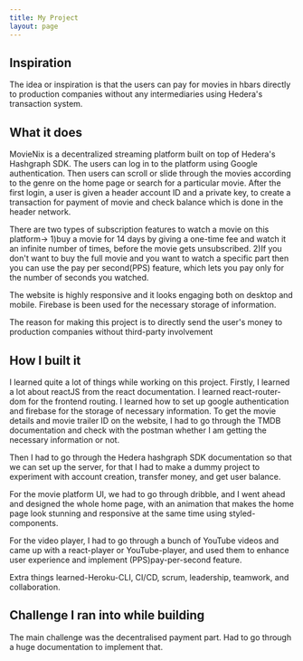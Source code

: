 ```yaml
---
title: My Project
layout: page
---
```


## Inspiration

The idea or inspiration is that the users can pay for movies in hbars directly to production companies without any intermediaries using Hedera's transaction system.

## What it does

MovieNix is a decentralized streaming platform built on top of Hedera's Hashgraph SDK. The users can log in to the platform using Google authentication. Then users can scroll or slide through the movies according to the genre on the home page or search for a particular movie. After the first login, a user is given a header account ID and a private key, to create a transaction for payment of movie and check balance which is done in the header network.

There are two types of subscription features to watch a movie on this platform->
1)buy a movie for 14 days by giving a one-time fee and watch it an infinite number of times, before the movie gets unsubscribed.
2)If you don't want to buy the full movie and you want to watch a specific part then you can use the pay per second(PPS) feature, which lets you pay only for the number of seconds you watched.

The website is highly responsive and it looks engaging both on desktop and mobile. Firebase is been used for the necessary storage of information.

The reason for making this project is to directly send the user's money to production companies without third-party involvement

## How I built it

I learned quite a lot of things while working on this project. Firstly, I learned a lot about reactJS from the react documentation. I learned react-router-dom for the frontend routing. I learned how to set up google authentication and firebase for the storage of necessary information. To get the movie details and movie trailer ID on the website, I had to go through the TMDB documentation and check with the postman whether I am getting the necessary information or not.

Then I had to go through the Hedera hashgraph SDK documentation so that we can set up the server, for that I had to make a dummy project to experiment with account creation, transfer money, and get user balance.

For the movie platform UI, we had to go through dribble, and I went ahead and designed the whole home page, with an animation that makes the home page look stunning and responsive at the same time using styled-components.

For the video player, I had to go through a bunch of YouTube videos and came up with a react-player or YouTube-player, and used them to enhance user experience and implement (PPS)pay-per-second feature.

Extra things learned-Heroku-CLI, CI/CD, scrum, leadership, teamwork, and collaboration.

## Challenge I ran into while building 

The main challenge was the decentralised payment part. Had to go through a huge documentation to implement that.